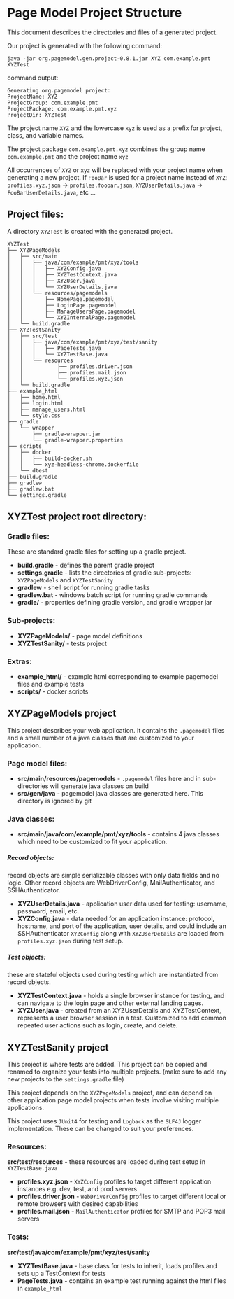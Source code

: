 # Page Model Project Structure

This document describes the directories and files of a generated project.

Our project is generated with the following command:
```
java -jar org.pagemodel.gen.project-0.8.1.jar XYZ com.example.pmt XYZTest
```
command output:
```
Generating org.pagemodel project:
ProjectName: XYZ
ProjectGroup: com.example.pmt
ProjectPackage: com.example.pmt.xyz
ProjectDir: XYZTest
```
The project name `XYZ` and the lowercase `xyz` is used as a prefix for project, class, and variable names.

The project package `com.example.pmt.xyz` combines the group name `com.example.pmt` and the project name `xyz`

All occurrences of `XYZ` or `xyz` will be replaced with your project name when generating a new project.  If `FooBar` is used for a project name instead of `XYZ`: `profiles.xyz.json` -> `profiles.foobar.json`, `XYZUserDetails.java` -> `FooBarUserDetails.java`, etc ...

## Project files:

A directory `XYZTest` is created with the generated project.
```
XYZTest
├── XYZPageModels
│   ├── src/main
│   │   ├── java/com/example/pmt/xyz/tools
│   │   │   ├── XYZConfig.java
│   │   │   ├── XYZTestContext.java
│   │   │   ├── XYZUser.java
│   │   │   └── XYZUserDetails.java
│   │   └── resources/pagemodels
│   │       ├── HomePage.pagemodel
│   │       ├── LoginPage.pagemodel
│   │       ├── ManageUsersPage.pagemodel
│   │       └── XYZInternalPage.pagemodel
│   └── build.gradle
├── XYZTestSanity
│   ├── src/test
│   │   ├── java/com/example/pmt/xyz/test/sanity
│   │   │   ├── PageTests.java
│   │   │   └── XYZTestBase.java
│   │   └── resources
│   │           ├── profiles.driver.json
│   │           ├── profiles.mail.json
│   │           └── profiles.xyz.json
│   └── build.gradle
├── example_html
│   ├── home.html
│   ├── login.html
│   ├── manage_users.html
│   └── style.css
├── gradle
│   └── wrapper
│       ├── gradle-wrapper.jar
│       └── gradle-wrapper.properties
├── scripts
│   ├── docker
│   │   ├── build-docker.sh
│   │   └── xyz-headless-chrome.dockerfile
│   └── dtest
├── build.gradle
├── gradlew
├── gradlew.bat
└── settings.gradle
```

## XYZTest project root directory:
### Gradle files:
These are standard gradle files for setting up a gradle project.
* **build.gradle** - defines the parent gradle project
* **settings.gradl**e - lists the directories of gradle sub-projects: `XYZPageModels` and `XYZTestSanity`
* **gradlew** - shell script for running gradle tasks
* **gradlew.bat** - windows batch script for running gradle commands
* **gradle/** - properties defining gradle version, and gradle wrapper jar

### Sub-projects:
* **XYZPageModels/** - page model definitions
* **XYZTestSanity/** - tests project
### Extras:
* **example_html/** - example html corresponding to example pagemodel files and example tests
* **scripts/** - docker scripts

## XYZPageModels project
This project describes your web application.  It contains the `.pagemodel` files and a small number of a java classes that are customized to your application.
### Page model files:
* **src/main/resources/pagemodels** - `.pagemodel` files here and in sub-directories will generate java classes on build
* **src/gen/java** - pagemodel java classes are generated here. This directory is ignored by git
### Java classes:
* **src/main/java/com/example/pmt/xyz/tools** - contains 4 java classes which need to be customized to fit your application.
##### Record objects:
record objects are simple serializable classes with only data fields and no logic.  Other record objects are WebDriverConfig, MailAuthenticator, and SSHAuthenticator.
* **XYZUserDetails.java** - application user data used for testing: username, password, email, etc.
* **XYZConfig.java** - data needed for an application instance: protocol, hostname, and port of the application, user details, and could include an SSHAuthenticator
`XYZConfig` along with `XYZUserDetails` are loaded from `profiles.xyz.json` during test setup.
##### Test objects:
these are stateful objects used during testing which are instantiated from record objects.
* **XYZTestContext.java** - holds a single browser instance for testing, and can navigate to the login page and other external landing pages.
* **XYZUser.java** - created from an XYZUserDetails and XYZTestContext, represents a user browser session in a test.  Customized to add common repeated user actions such as login, create, and delete.

## XYZTestSanity project
This project is where tests are added.  This project can be copied and renamed to organize your tests into multiple projects. (make sure to add any new projects to the `settings.gradle` file)

This project depends on the `XYZPageModels` project, and can depend on other application page model projects when tests involve visiting multiple applications.

This project uses `JUnit4` for testing and `Logback` as the `SLF4J` logger implementation.  These can be changed to suit your preferences.

### Resources:
**src/test/resources** - these resources are loaded during test setup in `XYZTestBase.java`
* **profiles.xyz.json** - `XYZConfig` profiles to target different application instances e.g. dev, test, and prod servers 
* **profiles.driver.json** - `WebDriverConfig` profiles to target different local or remote browsers with desired capabilities
* **profiles.mail.json** - `MailAuthenticator` profiles for SMTP and POP3 mail servers

### Tests:
**src/test/java/com/example/pmt/xyz/test/sanity**
* **XYZTestBase.java** - base class for tests to inherit, loads profiles and sets up a TestContext for tests
* **PageTests.java** - contains an example test running against the html files in `example_html`
